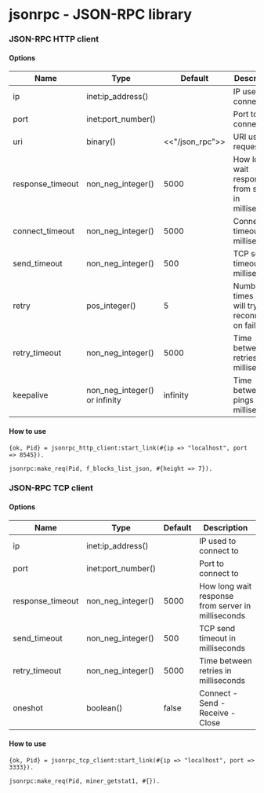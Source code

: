 # jsonrpc - JSON-RPC library


### JSON-RPC HTTP client

#### Options

Name|Type|Default|Description
----|----|-------|-----------
ip|inet:ip_address()||IP used to connect to
port|inet:port_number()||Port to connect to
uri|binary()|<<"/json_rpc">>|URI used for requests
response_timeout|non_neg_integer()|5000|How long wait response from server in milliseconds
connect_timeout|non_neg_integer()|5000|Connection timeout in milliseconds
send_timeout|non_neg_integer()|500|TCP send timeout in milliseconds
retry|pos_integer()|5|Number of times client will try to reconnect on failure
retry_timeout|non_neg_integer()|5000|Time between retries in milliseconds
keepalive|non_neg_integer() or infinity|infinity|Time between pings in milliseconds

#### How to use

```
{ok, Pid} = jsonrpc_http_client:start_link(#{ip => "localhost", port => 8545}).

jsonrpc:make_req(Pid, f_blocks_list_json, #{height => 7}).
```

### JSON-RPC TCP client

#### Options

Name|Type|Default|Description
----|----|-------|-----------
ip|inet:ip_address()||IP used to connect to
port|inet:port_number()||Port to connect to
response_timeout|non_neg_integer()|5000|How long wait response from server in milliseconds
send_timeout|non_neg_integer()|500|TCP send timeout in milliseconds
retry_timeout|non_neg_integer()|5000|Time between retries in milliseconds
oneshot|boolean()|false|Connect - Send - Receive - Close

#### How to use

```
{ok, Pid} = jsonrpc_tcp_client:start_link(#{ip => "localhost", port => 3333}).

jsonrpc:make_req(Pid, miner_getstat1, #{}).
```
